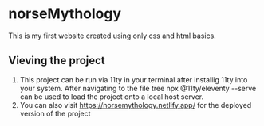 # norseMythology
This is my first website created using only css and html basics. 

## Vieving the project
 1. This project can be run via 11ty in your terminal after installig 11ty into your system. After navigating to the file tree npx @11ty/eleventy --serve can be used to load the project onto a local host server.
 2. You can also visit https://norsemythology.netlify.app/ for the deployed version of the project
